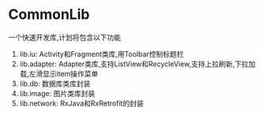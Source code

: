 # CommonLib

一个快速开发库,计划将包含以下功能
1. lib.iu: Activity和Fragment类库,用Toolbar控制标题栏
2. lib.adapter: Adapter类库,支持ListView和RecycleView,支持上拉刷新,下拉加载,左滑显示item操作菜单
3. lib.db: 数据库类库封装
4. lib.image: 图片类库封装
5. lib.network: RxJava和RxRetrofit的封装
